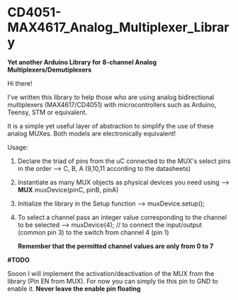 # CD4051-MAX4617_Analog_Multiplexer_Library

**Yet another Arduino Library for 8-channel Analog Multiplexers/Demutiplexers**

Hi there!

I've written this library to help those who are using analog bidirectional multiplexers (MAX4617/CD4051) with microcontrollers such as Arduino, Teensy, STM or equivalent.

It is a simple yet useful layer of abstraction to simplify the use of these analog MUXes. Both models are electronically equivalent!

Usage:

1. Declare the triad of pins from the uC connected to the MUX's select pins in the order --> C, B, A (9,10,11 according to the datasheets)
2. Instantiate as many MUX objects as physical devices you need using --> **MUX** muxDevice(pinC, pinB, pinA)
3. Initialize the library in the Setup function --> muxDevice.setup();
4. To select a channel pass an integer value corresponding to the channel to be selected --> muxDevice(4); // to connect the input/output (common pin 3) to the switch from channel 4 (pin 1)
   
   **Remember that the permitted channel values are only from 0 to 7**

**#TODO**

Sooon I will implement the activation/deactivation of the MUX from the library (Pin EN from MUX). For now you can simply tie this pin to GND to enable it. **Never leave the enable pin floating**
